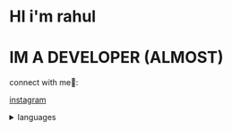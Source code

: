 # HI i'm rahul 
# IM A DEVELOPER (ALMOST)

connect with me🤪:

[instagram](https://www.instagram.com/rrahulol/)

<details><summary>languages</summary>
javascript
<br>
python
</details>